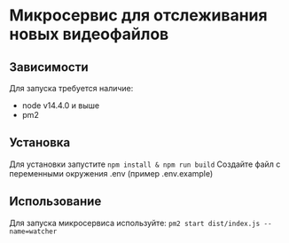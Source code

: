 # Микросервис для отслеживания новых видеофайлов

## Зависимости

Для запуска требуется наличие:
- node v14.4.0 и выше
- pm2

## Установка

Для установки запустите `npm install & npm run build`
Создайте файл с переменными окружения .env (пример .env.example)

## Использование

Для запуска микросервиса используйте: `pm2 start dist/index.js --name=watcher`
